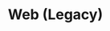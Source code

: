 ---
layout: redirect.njk
tags: page
key: legacy_fr
title: Web (Legacy)
redirect: /de/design-system/legacy/overview/
parent: design-system_fr
order: 70
---